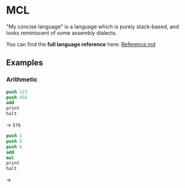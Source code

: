 # MCL

"My concise language" is a language which is purely stack-based, and looks reminiscent of some assembly dialects.

You can find the **full language reference** here: [Reference.md](./Reference.md)

## Examples

### Arithmetic

```nasm
push 123
push 456
add
print
halt
```
-> `579`

```nasm
push 1
push 5
push 6
add
mul
print
halt
```
-> 
